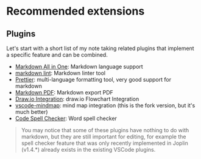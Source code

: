 # Recommended extensions

## Plugins

Let's start with a short list of my note taking related plugins that implement a specific feature and can be combined.

- [Markdown All in One](https://marketplace.visualstudio.com/items?itemName=yzhang.markdown-all-in-one): Markdown language support
- [markdown lint](https://marketplace.visualstudio.com/items?itemName=DavidAnson.vscode-markdownlint): Markdown linter tool
- [Prettier](https://marketplace.visualstudio.com/items?itemName=esbenp.prettier-vscode): multi-language formatting tool, very good support for markdown
- [Markdown PDF](https://marketplace.visualstudio.com/items?itemName=yzane.markdown-pdf): Markdown export PDF
- [Draw.io Integration](https://marketplace.visualstudio.com/items?itemName=hediet.vscode-drawio): draw.io Flowchart Integration
- [vscode-mindmap](https://marketplace.visualstudio.com/items?itemName=eightHundreds.vscode-mindmap): mind map integration (this is the fork version, but it's much better)
- [Code Spell Checker](https://marketplace.visualstudio.com/items?itemName=streetsidesoftware.code-spell-checker): Word spell checker

> You may notice that some of these plugins have nothing to do with markdown, but they are still important for editing, for example the spell checker feature that was only recently implemented in Joplin (v1.4.\*) already exists in the existing VSCode plugins.
